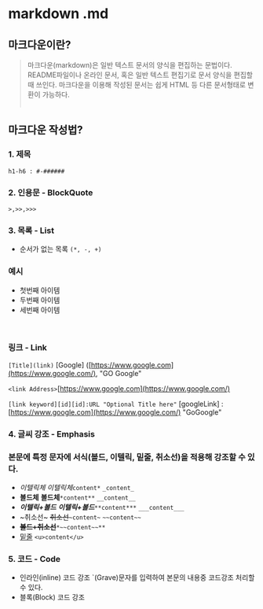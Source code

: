 # markdown .md

## 마크다운이란?

> 마크다운(markdown)은 일반 텍스트 문서의 양식을 편집하는 문법이다.
README파일이나 온라인 문서, 혹은 일반 텍스트 편집기로 문서 양식을 편집할 때 쓰인다.
마크다운을 이용해 작성된 문서는 쉽게 HTML 등 다른 문서형태로 변환이 가능하다.
<br><br>
> 

## 마크다운 작성법?

### 1. 제목

`h1-h6 : #-######`
<br>

### 2. 인용문 - BlockQuote

`>,>>,>>>`
<br>

### 3. 목록 - List

- 순서가 없는 목록
`(*, -, +)`

### 예시

- 첫번째 아이템
- 두번째 아이템
- 세번째 아이템
<br>

### 링크 - Link

`[Title](link)`
[Google] ([https://www.google.com](https://www.google.com/), "GO Google"

`<link Address>`[https://www.google.com](https://www.google.com/)

`[link keyword][id][id]:URL "Optional Title here"`
[googleLink] : [https://www.google.com](https://www.google.com/) "GoGoogle"
<br>

### 4. 글씨 강조 - Emphasis

### 본문에 특정 문자에 서식(볼드, 이텔릭, 밑줄, 취소선)을 적용해 강조할 수 있다.

- *이텔릭체* *이텔릭체*`content*` `_content_`
- **볼드체** **볼드체**`*content**` `__content__`
- ***이텔릭+볼드*** ***이텔릭+볼드***`**content***` `___content___`
- ~취소선~ ~~취소선~~`~content~` `~~content~~`
- **~~볼드+취소선~~**`*~~content~~**`
- <u>밑줄</u>
`<u>content</u>`

### 5. 코드 - Code

- 인라인(inline) 코드 강조
`(Grave)문자를 입력하여 본문의 내용중 코드강조 처리할 수 있다.
- 블록(Block) 코드 강조